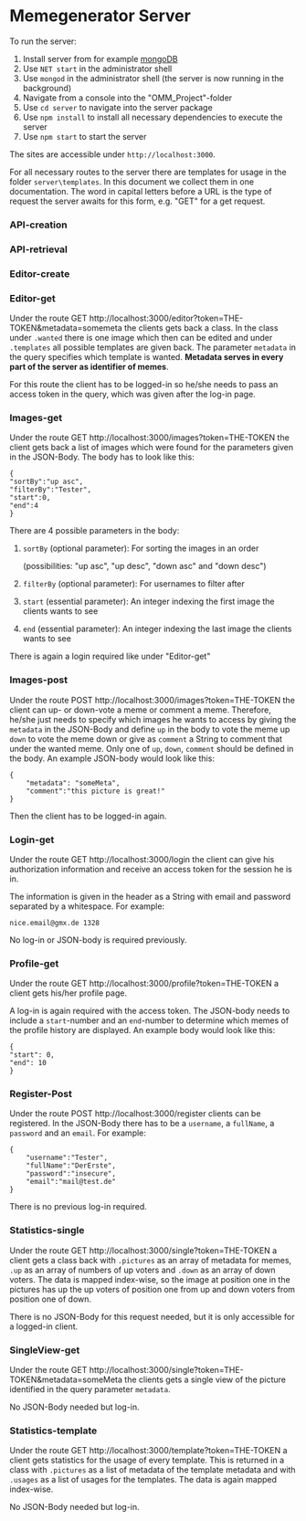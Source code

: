 # Memegenerator Server

To run the server:
1. Install server from for example
   [mongoDB](https://www.mongodb.com/try/download/community)
2. Use `NET start` in the administrator shell
3. Use `mongod` in the administrator shell (the server is now running in the background)
4. Navigate from a console into the "OMM_Project"-folder
5. Use `cd server` to navigate into the server package
6. Use `npm install` to install all necessary dependencies to execute the server
7. Use `npm start` to start the server 

The sites are accessible under `http://localhost:3000`. 

For all necessary routes to the server there are templates for usage in the folder 
`server\templates`. In this document we collect them in one documentation. The word in capital 
letters before a URL is the type of request the server awaits for this form, e.g. "GET" for a 
get request.

### API-creation

### API-retrieval


### Editor-create


### Editor-get

Under the route GET http://localhost:3000/editor?token=THE-TOKEN&metadata=somemeta the clients gets 
back a class.
In 
the class under `.wanted` there is one image which then can be edited and under `.templates` all 
possible templates are given back. The parameter `metadata` in the query specifies which 
template is wanted. **Metadata serves in every part of the server as identifier of memes**.

For this route the client has to be logged-in so he/she needs to pass an access token in the query, 
which was given after the log-in page.


### Images-get

Under the route GET http://localhost:3000/images?token=THE-TOKEN the client gets back a list of 
images which were found for the parameters given in the JSON-Body. The body has to look like this:
```
{
"sortBy":"up asc",
"filterBy":"Tester",
"start":0,
"end":4
}
```

There are 4 possible parameters in the body:
1. `sortBy` (optional parameter): For sorting the images in an order
   
   (possibilities: "up asc", "up desc", "down asc" and "down desc")
2. `filterBy` (optional parameter): For usernames to filter after
3. `start` (essential parameter): An integer indexing the first image the clients wants to see
4. `end` (essential parameter): An integer indexing the last image the clients wants to see

There is again a login required like under "Editor-get"


### Images-post

Under the route POST http://localhost:3000/images?token=THE-TOKEN the client can up- or 
down-vote a meme or comment a meme. Therefore, he/she just needs to specify which images he 
wants to access by giving the `metadata` in the JSON-Body and define `up` in the body to vote 
the meme up `down` to vote the meme down or give as `comment` a String to comment that under the 
wanted meme. Only one of `up`, `down`, `comment` should be defined in the body. An example 
JSON-body would look like this:
```
{
    "metadata": "someMeta",
    "comment":"this picture is great!"
}
```

Then the client has to be logged-in again.


### Login-get

Under the route GET http://localhost:3000/login the client can give his authorization 
information and receive an access token for the session he is in.

The information is given in the header as a String with email and password separated by a 
whitespace. For example:
```
nice.email@gmx.de 1328
```
No log-in or JSON-body is required previously.


### Profile-get

Under the route GET http://localhost:3000/profile?token=THE-TOKEN a client gets his/her profile 
page. 

A log-in is again required with the access token. The JSON-body needs to include a 
`start`-number and an `end`-number to determine which memes of the profile history are displayed.
An example body would look like this:
```
{
"start": 0,
"end": 10
}
```


### Register-Post

Under the route POST http://localhost:3000/register clients can be registered.
In the JSON-Body there has to be a `username`, a `fullName`, a `password` and an `email`.
For example: 
```
{
    "username":"Tester",
    "fullName":"DerErste",
    "password":"insecure",
    "email":"mail@test.de"
}
```

There is no previous log-in required.


### Statistics-single

Under the route GET http://localhost:3000/single?token=THE-TOKEN a client gets a class back with 
`.pictures` as an array of metadata for memes, `.up` as an array of numbers of up voters and 
`.down` as an array of down voters. The data is mapped index-wise, so the image at position one 
in the pictures has up the up voters of position one from up and down voters from position one 
of down.

There is no JSON-Body for this request needed, but it is only accessible for a logged-in client.


### SingleView-get

Under the route GET http://localhost:3000/single?token=THE-TOKEN&metadata=someMeta the clients 
gets a single view of the picture identified in the query parameter `metadata`.

No JSON-Body needed but log-in.

### Statistics-template

Under the route GET http://localhost:3000/template?token=THE-TOKEN a client gets statistics for 
the usage of every template. This is returned in a class with `.pictures` as a list of metadata 
of the template metadata and with `.usages` as a list of usages for the templates. The data is 
again mapped index-wise.

No JSON-Body needed but log-in.